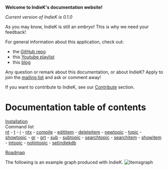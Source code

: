 **Welcome to IndieK's documentation website!**

_Current version of IndieK is 0.1.0_

As you may know, IndieK is still an _embryo_! This is why we need your feedback! 

For general information about this application, check out:
- the [GitHub repo](https://github.com/aernesto/IndieK)
- this [Youtube playlist](https://www.youtube.com/watch?v=XSA4KEFhVLk&list=PLJhmxsk-_V30bt1XSgXav3dLp0qyEegnD)
- this [blog](https://adrianblogtech.wordpress.com/)

Any question or remark about this documentation, or about IndieK? Apply to join the [mailing list](https://groups.google.com/forum/#!forum/indiek) and ask or comment away!

If you want to contribute to IndieK, see our [Contribute](https://github.com/aernesto/IndieK/blob/master/README.md#contribute) section.

# Documentation table of contents

[Installation](/installation.md)  
Command list  
    [nt](/nt.md)
    - [t](/t.md)
    - [i](/i.md)
    - [ntx](/ntx.md)
    - [compile](/compile.md)
    - [edititem](/edititem.md)
    - [deleteitem](/deleteitem.md)
    - [newtopic](/newtopic.md)
    - [topic](/topic.md)
    - [showtopic](/showtopic.md)
    - [gr](/gr.md)
    - [grt](/grt.md)
    - [sub](/sub.md)
    - [subtopic](/subtopic.md)
    - [searchtopic](/searchtopic.md)
    - [searchitem](/searchitem.md)
    - [showitem](/showitem.md)
    - [intopic](/intopic.md)
    - [notintopic](/notintopic.md)
    - [setindiekdb](/setindiekdb.md)
    
[Roadmap](/roadmap.md)

The following is an example graph produced with IndieK.
![Itemsgraph](/images/my_first_topic.png)

